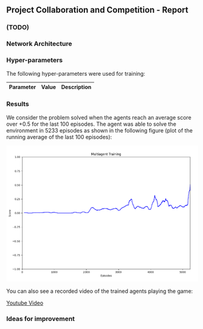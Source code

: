 ## Project Collaboration and Competition - Report

### (TODO)

### Network Architecture

### Hyper-parameters
The following hyper-parameters were used for training:

| Parameter | Value | Description |
| --------- | ----- | ----------- | 

### Results
We consider the problem solved when the agents reach an average score over +0.5 for the last 100 episodes.
The agent was able to solve the environment in 5233 episodes as shown in the following figure (plot of the running average of the last 100 episodes):

![ma_training](ma_training.png)

You can also see a recorded video of the trained agents playing the game:

[Youtube Video](https://youtu.be/60w8-_xzCuM)


### Ideas for improvement

